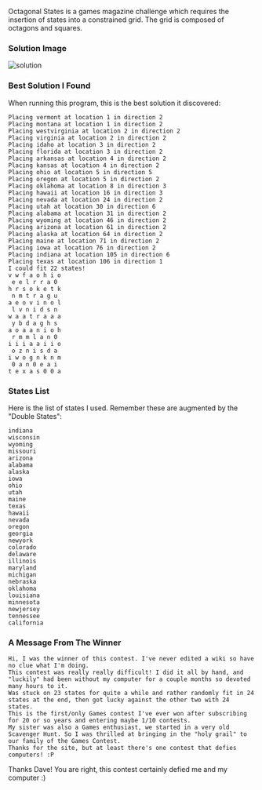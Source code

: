 Octagonal States is a games magazine challenge which requires the
insertion of states into a constrained grid. The grid is composed of
octagons and squares.

### Solution Image

![solution](Image:22.jpg)

### Best Solution I Found

When running this program, this is the best solution it discovered:

    Placing vermont at location 1 in direction 2
    Placing montana at location 1 in direction 2
    Placing westvirginia at location 2 in direction 2
    Placing virginia at location 2 in direction 2
    Placing idaho at location 3 in direction 2
    Placing florida at location 3 in direction 2
    Placing arkansas at location 4 in direction 2
    Placing kansas at location 4 in direction 2
    Placing ohio at location 5 in direction 5
    Placing oregon at location 5 in direction 2
    Placing oklahoma at location 8 in direction 3
    Placing hawaii at location 16 in direction 3
    Placing nevada at location 24 in direction 2
    Placing utah at location 30 in direction 6
    Placing alabama at location 31 in direction 2
    Placing wyoming at location 46 in direction 2
    Placing arizona at location 61 in direction 2
    Placing alaska at location 64 in direction 2
    Placing maine at location 71 in direction 2
    Placing iowa at location 76 in direction 2
    Placing indiana at location 105 in direction 6
    Placing texas at location 106 in direction 1
    I could fit 22 states!
    v w f a o h i o
     e e l r r a 0
    h r s o k e t k
     n m t r a g u
    a e o v i n o l
     l v n i d s n
    w a a t r a a a
     y b d a g h s
    a o a a n i o h
     r m m l a n 0
    i i i a a i i o
     o z n i s d a
    i w o g n k n m
     0 a n 0 e a i
    t e x a s 0 0 a

### States List

Here is the list of states I used. Remember these are augmented by the
"Double States":

    indiana
    wisconsin
    wyoming
    missouri
    arizona
    alabama
    alaska
    iowa
    ohio
    utah
    maine
    texas
    hawaii
    nevada
    oregon
    georgia
    newyork
    colorado
    delaware
    illinois
    maryland
    michigan
    nebraska
    oklahoma
    louisiana
    minnesota
    newjersey
    tennessee
    california


### A Message From The Winner

    Hi, I was the winner of this contest. I've never edited a wiki so have no clue what I'm doing.
    This contest was really really difficult! I did it all by hand, and "luckily" had been without my computer for a couple months so devoted many hours to it.
    Was stuck on 23 states for quite a while and rather randomly fit in 24 states at the end, then got lucky against the other two with 24 states.
    This is the first/only Games contest I've ever won after subscribing for 20 or so years and entering maybe 1/10 contests.
    My sister was also a Games enthusiast, we started in a very old Scavenger Hunt. So I was thrilled at bringing in the "holy grail" to our family of the Games Contest.
    Thanks for the site, but at least there's one contest that defies computers! :P 

Thanks Dave! You are right, this contest certainly defied me and my
computer :)

